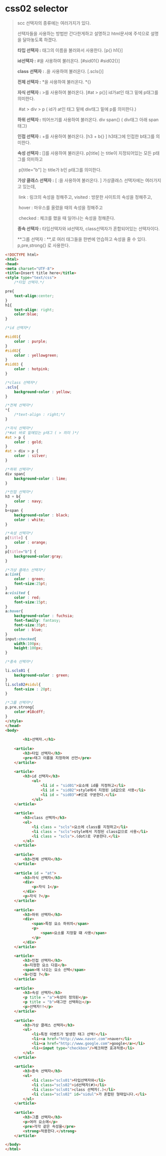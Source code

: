 # css02 selector

> scc 선택자의 종류에는 여러가지가 있다.
>
> 선택자들을 사용하는 방법만 간다한게하고 설명하고 html문서에 주석으로 설명을 달아놓도록 하겠다.
>
> **타입 선택자 :** 태그의 이름을 불러와서 사용한다. [p{} h1{}]
>
> **id선택자 :** #을 사용하여 불러온다. [#sid01{} #sid02{}]
>
> **class 선택자 :** .을 사용하여 불러온다.  [.scls{}]
>
> **전체 선택자 :** *을 사용하여 불러온다. *{}
>
> **자식 선택자 :** >를 사용하여 불러온다. [#at > p{}]     id가at인 태그 밑에 p태그를 의미한다.
>
> ​                      #at > div > p ( id가 at인 태그 밑에 div태그 밑에 p를 의미한다.)
>
> **하위 선택자 :** 띄어쓰기를 사용하여 불러온다. div span{} ( div태그 아래 span태그)
>
> **인접 선택자 :** +를 사용하여 불러온다. [h3 + b{} ] h3태그에 인접한 b태그를 의미한다.
>
> **속성 선택자 :** []를 사용하여 불러온다. p[title] 는 title이 지정되어있는 모든 p태그를 의미하고 			  
>
> ​						p[title="b"] 는 title가 b인 p태그를 의미한다.
>
> **가상 클래스 선택자 :** [ :을 사용하여 불러온다. ] 가상클래스 선택자에는 여러가지고 있는데,
>
> ​									link : 링크의 속성을 정해주고, visited : 방문한 사이트의 속성을 정해주고,
>
> ​									hover : 마우스를 올렸을 때의 속성을 정해주고
>
> ​									checked : 체크를 했을 때 일어나는 속성을 정해준다.
>
> **종속 선택자 :** 타입선택자와 id선택자, class선택자가 혼합되어있는 선택자이다.
>
> **그룹 선택자 : **,로 여러 태그들을 한번에 언습하고 속성을 줄 수 있다. p,pre,strong{} 로 사용한다.

```html
<!DOCTYPE html>
<html>
<head>
<meta charset="UTF-8">
<title>Insert title here</title>
<style type="text/css">
	/*타입 선택자.*/

pre{
	text-align:center;
}
h1{
	text-align: right;
	color:blue;
}

/*id 선택자*/

#sid01{
	color : purple;
}
#sid02{
	color : yellowgreen;
}
#sid03 {
	color : hotpink;
}

/*class 선택자*/
.scls{
	background-color : yellow;
}

/*전체 선택자*/
*{
	/*text-align : right;*/
}

/*자식 선택자*/
/*#at 바로 밑에있는 p태그 ( > 의미 )*/
#at > p {
	color : gold;	
}
#at > div > p {
	color : silver;
}

/*하위 선택자*/
div span{
	background-color : lime;
}

/*인접 선택자*/
h3 + b{
	color : navy;
}
b+span {
	background-color : black;
	color : white;
}

/*속성 선택자*/
p[title] {
	color : orange;
}
p[title="b"] {
	background-color:gray;
}

/*가상 클래스 선택자*/
a:link{
	color : green;
	font-size:25pt;
}
a:visited {
	color : red;
	font-size:15pt;
}
a:hover{
	background-color : fuchsia;
	font-family: fantasy;
	font-size:35pt;
	color : blue;
}
input:checked{
	width:100px;
	height:100px;
}

/*종속 선택자*/

li.scls01 {
	background-color : green;
}
li.scls02#sidul{
	font-size : 20pt;
}

/*그룹 선택자*/
p,pre,strong{
	color:#18cdff;
}
</style>
</head>
<body>
    
    	<h1>선택자.</h1>
	
	<article>
		<h3>타입 선택자</h3>
		<pre>태그 이름을 지정하여 선언</pre>
	</article>
	
	<article>
		<h3>id 선택자</h3>
			<ul>
				<li id = "sid01">요소에 id를 지정하고</li>
				<li id = "sid02">style에서 지정된 id값으로 사용</li>
				<li id = "sid03">#으로 구분한다.</li>			
			</ul>
	</article>
	
	<article>
		<h3>class 선택자</h3>
		<ol>
			<li class = "scls">요소에 class를 지정하고</li>
			<li class = "scls">style에서 지정된 class값으로 사용</li>
			<li class = "scls">.(dot)로 구분한다.</li>
		</ol>
	</article>
	
	<article>
		<h3>전체 선택자</h3>
	</article>
	
	<article id = "at">
		<h3>자식 선택자</h3>
		<div>
			<p>자식 1</p>
		</div>
		<p>자식 ?</p>
	</article>
	
	<article>
		<h3>하위 선택자</h3>
		<div>
			<span>특정 요소 하위의</span>
			<p>
				<span>요소를 지정할 떄 사용</span>
			</p>
		</div>
	</article>
	
	<article>
		<h3>인접 선택자</h3>
		<b>지정한 요소 다음</b>
		<span>에 나오는 요소 선택</span>
		<b>인접 ?</b>
	</article>
	
	<article>
		<h3>속성 선택자</h3>
		<p title = "a">속성이 정의된</p>
		<p title = "b">태그만 선택하는</p>
		<p>선택자!!</p>
	</article>
	
	<article>
		<h3>가상 클래스 선택자</h3>
		<ul>
			<li>특정 이벤트가 발생한 태그 선택!</li>
			<li><a href="http://www.naver.com">naver</li>
			<li><a href="http://www.google.com">google</a></li>
			<li><input type="checkbox"/>체크하면 효과적용</li>
		</ul>
	</article>
	
	<article>
		<h3>종속 선택자</h3>
		<ul>
			<li class="scls01">타입선택자와</li>
			<li class="scls02">id선택자(#)</li>
			<li class="scls01">class 선택자(.)</li>
			<li class="scls02" id="sidul">가 혼합된 형태입니다.</li>
		</ul>
	</article>
	
	<article>
		<h3>그룹 선택자</h3>
		<p>여러 요소에</p>
		<pre>각각 같은 속성을</pre>
		<strong>적용한다.</strong>
	</article>

</body>
</html>
```

